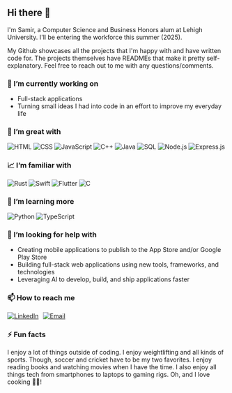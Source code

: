 ## Hi there 👋

I'm Samir, a Computer Science and Business Honors alum at Lehigh University. I'll be entering the workforce this summer (2025). 

My Github showcases all the projects that I'm happy with and have written code for. The projects themselves have READMEs that make it pretty self-explanatory. Feel free to reach out to me with any questions/comments.

### 📝 I’m currently working on

- Full-stack applications
- Turning small ideas I had into code in an effort to improve my everyday life

### 🌳 I’m great with

<div display="flex">
    <img src="https://img.shields.io/badge/HTML5-%23E34F26.svg?style=for-the-badge&logo=html5&logoColor=white" alt="HTML"/>
    <img src="https://img.shields.io/badge/css3-%231572B6.svg?style=for-the-badge&logo=css3&logoColor=white" alt="CSS"/>
    <img src="https://img.shields.io/badge/JavaScript-%23F7DF1E.svg?style=for-the-badge&logo=javascript&logoColor=black" alt="JavaScript"/>
    <img src="https://img.shields.io/badge/C++-%2300599C.svg?style=for-the-badge&logo=c%2B%2B&logoColor=white" alt="C++"/>
    <img src="https://img.shields.io/badge/Java-%23ED8B00.svg?style=for-the-badge&logo=java&logoColor=white" alt="Java"/>
    <img src="https://img.shields.io/badge/SQL-%23316192.svg?style=for-the-badge&logo=sql&logoColor=white" alt="SQL"/>
    <img src="https://img.shields.io/badge/Node.js-%23339933.svg?style=for-the-badge&logo=node.js&logoColor=white" alt="Node.js"/>
    <img src="https://img.shields.io/badge/Express.js-%23404d59.svg?style=for-the-badge" 
alt="Express.js"/>
</div>

### 📈 I’m familiar with

<div display="flex">
    <img src="https://img.shields.io/badge/Rust-%23000000.svg?style=for-the-badge&logo=rust&logoColor=white" 
alt="Rust"/>
    <img src="https://img.shields.io/badge/Swift-%23FA7343.svg?style=for-the-badge&logo=swift&logoColor=white"
alt="Swift"/>
    <img src="https://img.shields.io/badge/Flutter-%2302569B.svg?style=for-the-badge&logo=flutter&logoColor=white" 
alt="Flutter"/>
    <img src="https://img.shields.io/badge/C-%2300599C.svg?style=for-the-badge&logo=c&logoColor=white" 
alt="C"/>
</div>

### 🌱 I’m learning more

<div display="flex">
<img src="https://img.shields.io/badge/Python-%233776AB.svg?style=for-the-badge&logo=python&logoColor=white" 
alt="Python"/>
<img src="https://img.shields.io/badge/TypeScript-%23007ACC.svg?style=for-the-badge&logo=typescript&logoColor=white" 
alt="TypeScript"/>
</div>

### 🤔 I’m looking for help with

- Creating mobile applications to publish to the App Store and/or Google Play Store
- Building full-stack web applications using new tools, frameworks, and technologies
- Leveraging AI to develop, build, and ship applications faster

### 📫 How to reach me

<div style="display: flex; gap: 10px; align-items: center;">
  <a href="https://www.linkedin.com/in/samir-hassan1/">
    <img src="https://img.shields.io/badge/LinkedIn-%230077B5.svg?style=for-the-badge&logo=linkedin&logoColor=white" alt="LinkedIn"/>
  </a>
  <a href="mailto:samir.hassan@alum.lehigh.edu">
    <img src="https://img.shields.io/badge/Email-D14836?style=for-the-badge&logo=gmail&logoColor=white" alt="Email"/>
  </a>
</div>

### ⚡ Fun facts

I enjoy a lot of things outside of coding. I enjoy weightlifting and all kinds of sports. Though, soccer and cricket have to be my two favorites. I enjoy reading books and watching movies when I have the time. I also enjoy all things tech from smartphones to laptops to gaming rigs. Oh, and I love cooking 🧑‍🍳!
